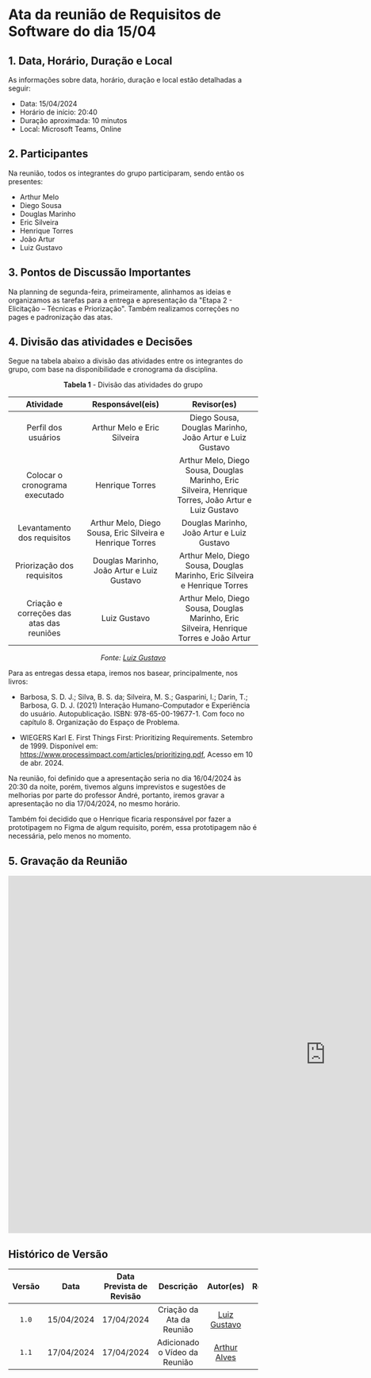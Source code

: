 # Ata da reunião de Requisitos de Software do dia 15/04

## 1. Data, Horário, Duração e Local
As informações sobre data, horário, duração e local estão detalhadas a seguir:

- Data: 15/04/2024
- Horário de início: 20:40
- Duração aproximada: 10 minutos
- Local: Microsoft Teams, Online

## 2. Participantes
Na reunião, todos os integrantes do grupo participaram, sendo então os presentes:

- Arthur Melo
- Diego Sousa
- Douglas Marinho
- Eric Silveira
- Henrique Torres
- João Artur
- Luiz Gustavo

## 3. Pontos de Discussão Importantes
Na planning de segunda-feira, primeiramente, alinhamos as ideias e organizamos as tarefas para a entrega e apresentação da "Etapa 2 - Elicitação – Técnicas e Priorização". Também realizamos correções no pages e padronização das atas.

## 4. Divisão das atividades e Decisões
Segue na tabela abaixo a divisão das atividades entre os integrantes do grupo, com base na disponibilidade e cronograma da disciplina.

<center>

**Tabela 1** - Divisão das atividades do grupo

| Atividade | Responsável(eis) | Revisor(es) |
| :------: | :------: | :------: |
| Perfil dos usuários | Arthur Melo e Eric Silveira | Diego Sousa, Douglas Marinho, João Artur e Luiz Gustavo |
| Colocar o cronograma executado | Henrique Torres | Arthur Melo, Diego Sousa, Douglas Marinho, Eric Silveira, Henrique Torres, João Artur e Luiz Gustavo |
| Levantamento dos requisitos | Arthur Melo, Diego Sousa, Eric Silveira e Henrique Torres | Douglas Marinho, João Artur e Luiz Gustavo | 
| Priorização dos requisitos | Douglas Marinho, João Artur e Luiz Gustavo | Arthur Melo, Diego Sousa, Douglas Marinho, Eric Silveira e Henrique Torres |
| Criação e correções das atas das reuniões | Luiz Gustavo | Arthur Melo, Diego Sousa, Douglas Marinho, Eric Silveira, Henrique Torres e João Artur |

_Fonte: [Luiz Gustavo](https://github.com/LuizGust4vo)_

</center>

Para as entregas dessa etapa, iremos nos basear, principalmente, nos livros:

- Barbosa, S. D. J.; Silva, B. S. da; Silveira, M. S.; Gasparini, I.; Darin, T.; Barbosa, G. D. J. (2021)
Interação Humano-Computador e Experiência do usuário. Autopublicação. ISBN: 978-65-00-19677-1. Com foco no capítulo 8. Organização do Espaço de Problema.

- WIEGERS Karl E. First Things First: Prioritizing Requirements. Setembro de 1999. Disponível em: https://www.processimpact.com/articles/prioritizing.pdf, Acesso em 10 de abr. 2024.

Na reunião, foi definido que a apresentação seria no dia 16/04/2024 às 20:30 da noite, porém, tivemos alguns imprevistos e sugestões de melhorias por parte do professor André, portanto, iremos gravar a apresentação no dia 17/04/2024, no mesmo horário.

Também foi decidido que o Henrique ficaria responsável por fazer a prototipagem no Figma de algum requisito, porém, essa prototipagem não é necessária, pelo menos no momento.

## 5. Gravação da Reunião
<iframe width="1280" height="720" src="https://www.youtube.com/embed/JK_bJJpVil8" title="3ª Reunião - Grupo 01 (Diário Oficial da União) - Requisitos de Software" frameborder="0" allow="accelerometer; autoplay; clipboard-write; encrypted-media; gyroscope; picture-in-picture; web-share" referrerpolicy="strict-origin-when-cross-origin" allowfullscreen></iframe>

## <a> Histórico de Versão </a>

| Versão | Data | Data Prevista de Revisão | Descrição | Autor(es) | Revisor(es) |
| :------: | :----------: | :-----------: | :-----------: | :---------: | :---------: |
| `1.0` | 15/04/2024 | 17/04/2024 | Criação da Ata da Reunião | [Luiz Gustavo](https://github.com/LuizGust4vo) | [Arthur Alves](https://github.com/arthrok) |
| `1.1` | 17/04/2024 | 17/04/2024 | Adicionado o Vídeo da Reunião | [Arthur Alves](https://github.com/arthrok) | [Luiz Gustavo](https://github.com/LuizGust4vo) |
